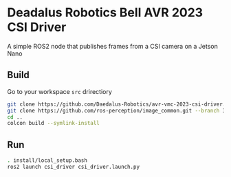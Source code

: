 # Deadalus Robotics Bell AVR 2023 CSI Driver

A simple ROS2 node that publishes frames from a CSI camera on a Jetson Nano

## Build

Go to your workspace `src` drirectiory

```bash
git clone https://github.com/Daedalus-Robotics/avr-vmc-2023-csi-driver.git csi_driver
git clone https://github.com/ros-perception/image_common.git --branch 3.0.0 --single-branch
cd ..
colcon build --symlink-install
```

## Run

```bash
. install/local_setup.bash
ros2 launch csi_driver csi_driver.launch.py
```
